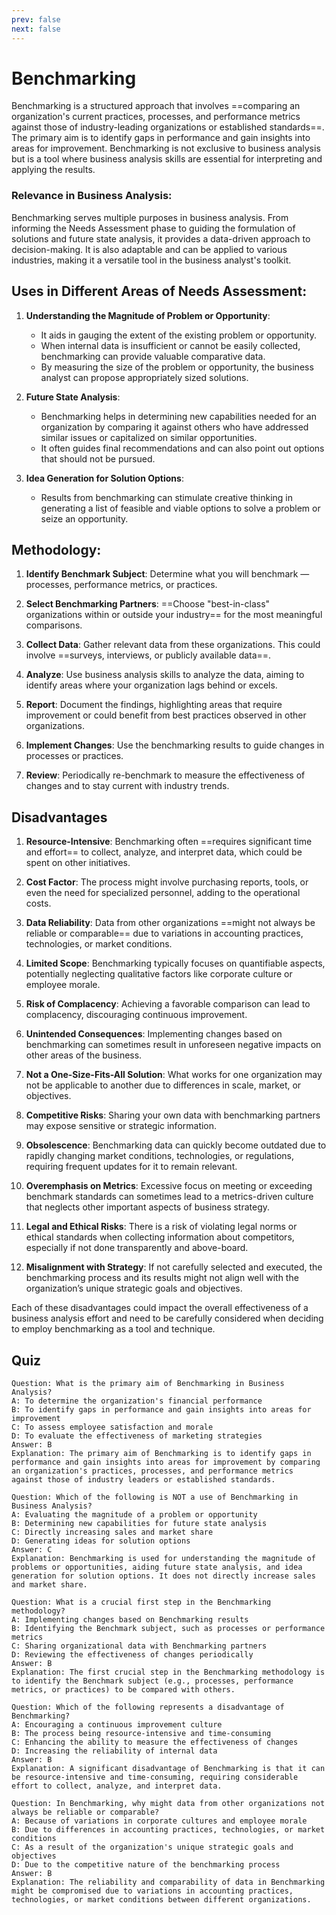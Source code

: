 ```yaml
---
prev: false
next: false
---
```


# Benchmarking

Benchmarking is a structured approach that involves ==comparing an organization's current practices, processes, and performance metrics against those of industry-leading organizations or established standards==. The primary aim is to identify gaps in performance and gain insights into areas for improvement. Benchmarking is not exclusive to business analysis but is a tool where business analysis skills are essential for interpreting and applying the results.

### Relevance in Business Analysis:

Benchmarking serves multiple purposes in business analysis. From informing the Needs Assessment phase to guiding the formulation of solutions and future state analysis, it provides a data-driven approach to decision-making. It is also adaptable and can be applied to various industries, making it a versatile tool in the business analyst's toolkit.

## Uses in Different Areas of Needs Assessment:

1. **Understanding the Magnitude of Problem or Opportunity**:

   - It aids in gauging the extent of the existing problem or opportunity.
   - When internal data is insufficient or cannot be easily collected, benchmarking can provide valuable comparative data.
   - By measuring the size of the problem or opportunity, the business analyst can propose appropriately sized solutions.

2. **Future State Analysis**:

   - Benchmarking helps in determining new capabilities needed for an organization by comparing it against others who have addressed similar issues or capitalized on similar opportunities.
   - It often guides final recommendations and can also point out options that should not be pursued.

3. **Idea Generation for Solution Options**:
   - Results from benchmarking can stimulate creative thinking in generating a list of feasible and viable options to solve a problem or seize an opportunity.

## Methodology:

1. **Identify Benchmark Subject**: Determine what you will benchmark — processes, performance metrics, or practices.

2. **Select Benchmarking Partners**: ==Choose "best-in-class" organizations within or outside your industry== for the most meaningful comparisons.

3. **Collect Data**: Gather relevant data from these organizations. This could involve ==surveys, interviews, or publicly available data==.

4. **Analyze**: Use business analysis skills to analyze the data, aiming to identify areas where your organization lags behind or excels.

5. **Report**: Document the findings, highlighting areas that require improvement or could benefit from best practices observed in other organizations.

6. **Implement Changes**: Use the benchmarking results to guide changes in processes or practices.

7. **Review**: Periodically re-benchmark to measure the effectiveness of changes and to stay current with industry trends.

## Disadvantages

1. **Resource-Intensive**: Benchmarking often ==requires significant time and effort== to collect, analyze, and interpret data, which could be spent on other initiatives.

2. **Cost Factor**: The process might involve purchasing reports, tools, or even the need for specialized personnel, adding to the operational costs.

3. **Data Reliability**: Data from other organizations ==might not always be reliable or comparable== due to variations in accounting practices, technologies, or market conditions.

4. **Limited Scope**: Benchmarking typically focuses on quantifiable aspects, potentially neglecting qualitative factors like corporate culture or employee morale.

5. **Risk of Complacency**: Achieving a favorable comparison can lead to complacency, discouraging continuous improvement.

6. **Unintended Consequences**: Implementing changes based on benchmarking can sometimes result in unforeseen negative impacts on other areas of the business.

7. **Not a One-Size-Fits-All Solution**: What works for one organization may not be applicable to another due to differences in scale, market, or objectives.

8. **Competitive Risks**: Sharing your own data with benchmarking partners may expose sensitive or strategic information.

9. **Obsolescence**: Benchmarking data can quickly become outdated due to rapidly changing market conditions, technologies, or regulations, requiring frequent updates for it to remain relevant.

10. **Overemphasis on Metrics**: Excessive focus on meeting or exceeding benchmark standards can sometimes lead to a metrics-driven culture that neglects other important aspects of business strategy.

11. **Legal and Ethical Risks**: There is a risk of violating legal norms or ethical standards when collecting information about competitors, especially if not done transparently and above-board.

12. **Misalignment with Strategy**: If not carefully selected and executed, the benchmarking process and its results might not align well with the organization’s unique strategic goals and objectives.

Each of these disadvantages could impact the overall effectiveness of a business analysis effort and need to be carefully considered when deciding to employ benchmarking as a tool and technique.

## Quiz

```quiz
Question: What is the primary aim of Benchmarking in Business Analysis?
A: To determine the organization's financial performance
B: To identify gaps in performance and gain insights into areas for improvement
C: To assess employee satisfaction and morale
D: To evaluate the effectiveness of marketing strategies
Answer: B
Explanation: The primary aim of Benchmarking is to identify gaps in performance and gain insights into areas for improvement by comparing an organization's practices, processes, and performance metrics against those of industry leaders or established standards.

Question: Which of the following is NOT a use of Benchmarking in Business Analysis?
A: Evaluating the magnitude of a problem or opportunity
B: Determining new capabilities for future state analysis
C: Directly increasing sales and market share
D: Generating ideas for solution options
Answer: C
Explanation: Benchmarking is used for understanding the magnitude of problems or opportunities, aiding future state analysis, and idea generation for solution options. It does not directly increase sales and market share.

Question: What is a crucial first step in the Benchmarking methodology?
A: Implementing changes based on Benchmarking results
B: Identifying the Benchmark subject, such as processes or performance metrics
C: Sharing organizational data with Benchmarking partners
D: Reviewing the effectiveness of changes periodically
Answer: B
Explanation: The first crucial step in the Benchmarking methodology is to identify the Benchmark subject (e.g., processes, performance metrics, or practices) to be compared with others.

Question: Which of the following represents a disadvantage of Benchmarking?
A: Encouraging a continuous improvement culture
B: The process being resource-intensive and time-consuming
C: Enhancing the ability to measure the effectiveness of changes
D: Increasing the reliability of internal data
Answer: B
Explanation: A significant disadvantage of Benchmarking is that it can be resource-intensive and time-consuming, requiring considerable effort to collect, analyze, and interpret data.

Question: In Benchmarking, why might data from other organizations not always be reliable or comparable?
A: Because of variations in corporate cultures and employee morale
B: Due to differences in accounting practices, technologies, or market conditions
C: As a result of the organization's unique strategic goals and objectives
D: Due to the competitive nature of the benchmarking process
Answer: B
Explanation: The reliability and comparability of data in Benchmarking might be compromised due to variations in accounting practices, technologies, or market conditions between different organizations.
```
